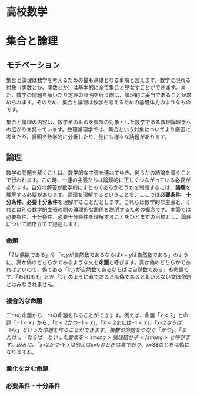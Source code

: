 # 高校数学



# 集合と論理

## モチベーション

集合と論理は数学を考えるための最も基礎となる事項と言えます。数学に現れる対象（実数とか、関数とか）は基本的に全て集合と見なすことができます。また、数学の問題を解いたり定理の証明を行う際は、論理的に妥当であることが求められます。そのため、集合と論理は数学を考えるための基礎体力のようなものです。

集合と論理の内容は、数学そのものを興味の対象とした数学である数理論理学への広がりを持っています。数理論理学では、集合という対象についてより厳密に考えたり、証明を数学的に分析したり、他にも様々な話題があります。

## 論理

数学の問題を解くことは、数学的な主張を連ねてゆき、何らかの結論を導くことで行われます。この時、一連の主張たちは論理的に正しくつながっている必要があります。自分の解答が数学的にまともであるかどうかを判断するには、**論理**を理解する必要があります。論理を理解するということを、ここでは**必要条件**、**十分条件**、**必要十分条件**を理解することだとします。これらは数学的な主張と、それとは別の数学的主張の間の論理的な関係を説明するための概念です。本節では必要条件、十分条件、必要十分条件を理解することをひとまずの目標とし、論理について順序立てて記述します。

### 命題

「$2$は偶数である」や「$x,y$が自然数であるならば$x\div y$は自然数である」のように、真か偽のどちらかであるような文を**命題**と呼びます。真か偽のどちらかであればよいので、偽である「$x,y$が自然数であるならばは自然数である」も命題です。「わははは」とか「$3$」のように真であるとも偽であるともいえない文は命題とはみなされません。

### 複合的な命題

二つの命題から一つの命題を作ることができます。例えば、命題「$x<2$​」と命題「$-1<x$​」から、「$x<2$​かつ$-1<x$​」、「$x<2$​または$-1<x$​」、「x<2$ならば$​-1<x$」といった命題を作ることができます。複数の命題をつなぐ「かつ」、「または」、「ならば」といった要素を<strong>論理結合子</strong>と呼びます。因みに、「$x<2$​かつ$-1<x$​は例えば$x=0$のときは真であり、$x=3$のときは偽になりますね。

### 量化を含む命題



### 必要条件・十分条件

